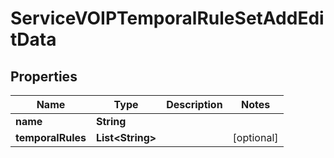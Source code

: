 

# ServiceVOIPTemporalRuleSetAddEditData


## Properties

| Name | Type | Description | Notes |
|------------ | ------------- | ------------- | -------------|
|**name** | **String** |  |  |
|**temporalRules** | **List&lt;String&gt;** |  |  [optional] |



